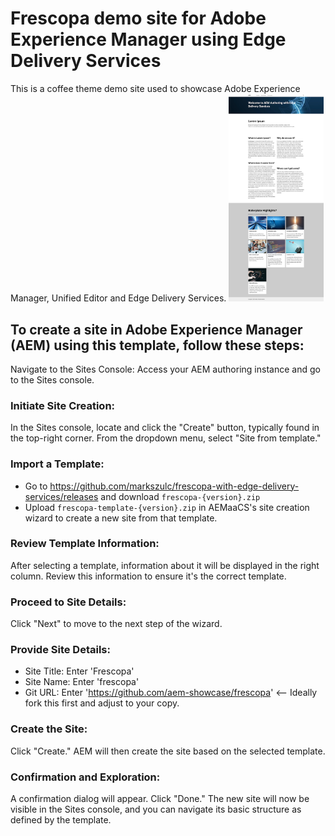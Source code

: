 # Frescopa demo site for Adobe Experience Manager using Edge Delivery Services

This is a coffee theme demo site used to showcase Adobe Experience Manager, Unified Editor and Edge Delivery Services. 
<img src="previews/starter.png?raw=true" alt="Standard site preview" width="30%">

## To create a site in Adobe Experience Manager (AEM) using this template, follow these steps:
Navigate to the Sites Console:
Access your AEM authoring instance and go to the Sites console. 

### Initiate Site Creation:
In the Sites console, locate and click the "Create" button, typically found in the top-right corner. From the dropdown menu, select "Site from template."

### Import a Template:
* Go to <https://github.com/markszulc/frescopa-with-edge-delivery-services/releases> and download `frescopa-{version}.zip`
* Upload `frescopa-template-{version}.zip` in AEMaaCS's site creation wizard to create a new site from that template.

### Review Template Information:
After selecting a template, information about it will be displayed in the right column. Review this information to ensure it's the correct template.

### Proceed to Site Details:
Click "Next" to move to the next step of the wizard.

### Provide Site Details:
* Site Title: Enter 'Frescopa'
* Site Name: Enter 'frescopa'
* Git URL: Enter 'https://github.com/aem-showcase/frescopa' <-- Ideally fork this first and adjust to your copy. 

### Create the Site:
Click "Create." AEM will then create the site based on the selected template.

### Confirmation and Exploration:
A confirmation dialog will appear. Click "Done." The new site will now be visible in the Sites console, and you can navigate its basic structure as defined by the template.
